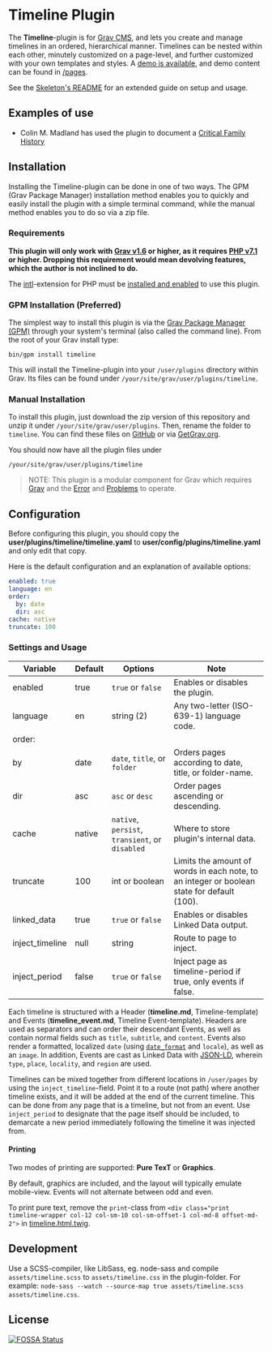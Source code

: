 # Timeline Plugin

The **Timeline**-plugin is for [Grav CMS](http://github.com/getgrav/grav), and lets you create and manage timelines in an ordered, hierarchical manner. Timelines can be nested within each other, minutely customized on a page-level, and further customized with your own templates and styles. A [demo is available](https://olevik.me/staging/grav-skeleton-timeline), and demo content can be found in [/pages](https://github.com/OleVik/grav-skeleton-timeline/tree/master/pages).

See the [Skeleton's README](https://github.com/OleVik/grav-skeleton-timeline/blob/master/README.md) for an extended guide on setup and usage.

## Examples of use

- Colin M. Madland has used the plugin to document a [Critical Family History](grav.madland.ca/timeline)

## Installation

Installing the Timeline-plugin can be done in one of two ways. The GPM (Grav Package Manager) installation method enables you to quickly and easily install the plugin with a simple terminal command, while the manual method enables you to do so via a zip file.

### Requirements

**This plugin will only work with [Grav v1.6](https://github.com/getgrav/grav/tree/1.6) or higher, as it requires [PHP v7.1](http://php.net/manual/en/migration71.new-features.php) or higher. Dropping this requirement would mean devolving features, which the author is not inclined to do.**

The [intl](http://php.net/manual/en/book.intl.php)-extension for PHP must be [installed and enabled](http://php.net/manual/en/intl.installation.php "See especially User Contributed Notes") to use this plugin.

### GPM Installation (Preferred)

The simplest way to install this plugin is via the [Grav Package Manager (GPM)](http://learn.getgrav.org/advanced/grav-gpm) through your system's terminal (also called the command line). From the root of your Grav install type:

    bin/gpm install timeline

This will install the Timeline-plugin into your `/user/plugins` directory within Grav. Its files can be found under `/your/site/grav/user/plugins/timeline`.

### Manual Installation

To install this plugin, just download the zip version of this repository and unzip it under `/your/site/grav/user/plugins`. Then, rename the folder to `timeline`. You can find these files on [GitHub](https://github.com/ole-vik/grav-plugin-timeline) or via [GetGrav.org](http://getgrav.org/downloads/plugins#extras).

You should now have all the plugin files under

    /your/site/grav/user/plugins/timeline
	
> NOTE: This plugin is a modular component for Grav which requires [Grav](http://github.com/getgrav/grav) and the [Error](https://github.com/getgrav/grav-plugin-error) and [Problems](https://github.com/getgrav/grav-plugin-problems) to operate.

## Configuration

Before configuring this plugin, you should copy the **user/plugins/timeline/timeline.yaml** to **user/config/plugins/timeline.yaml** and only edit that copy.

Here is the default configuration and an explanation of available options:

```yaml
enabled: true
language: en
order:
  by: date
  dir: asc
cache: native
truncate: 100
```

### Settings and Usage

| Variable | Default | Options | Note |
|----------|---------|-------------------------------------------------|--------------------------------------------------------------------------------------------|
| enabled | true | `true` or `false` | Enables or disables the plugin. |
| language | en | string (2) | Any two-letter (ISO-639-1) language code. |
| order: |  |  |  |
|   by | date | `date`, `title`, or `folder` | Orders pages according to date, title, or folder-name. |
|   dir | asc | `asc` or `desc` | Order pages ascending or descending. |
| cache | native | `native`, `persist`, `transient`, or `disabled` | Where to store plugin's internal data. |
| truncate | 100 | int or boolean | Limits the amount of words in each note, to an integer or boolean state for default (100). |
| linked_data | true | `true` or `false` | Enables or disables Linked Data output. |
| inject_timeline | null | string | Route to page to inject. |
| inject_period | false | `true` or `false` | Inject page as timeline-period if true, only events if false. |

Each timeline is structured with a Header (**timeline.md**, Timeline-template) and Events (**timeline_event.md**, Timeline Event-template). Headers are used as separators and can order their descendant Events, as well as contain normal fields such as `title`, `subtitle`, and `content`. Events also render a formatted, localized `date` (using [`date_format`](http://php.net/manual/en/function.date.php) and `locale`), as well as an `image`. In addition, Events are cast as Linked Data with [JSON-LD](https://json-ld.org/), wherein `type`, `place`, `locality`, and `region` are used.

Timelines can be mixed together from different locations in `/user/pages` by using the `inject_timeline`-field. Point it to a route (not path) where another timeline exists, and it will be added at the end of the current timeline. This can be done from any page that is a timeline, but not from an event. Use `inject_period` to designate that the page itself should be included, to demarcate a new period immediately following the timeline it was injected from.

#### Printing

Two modes of printing are supported: **Pure TexT** or **Graphics**.

By default, graphics are included, and the layout will typically emulate mobile-view. Events will not alternate between odd and even.

To print pure text, remove the `print`-class from `<div class="print timeline-wrapper col-12 col-sm-10 col-sm-offset-1 col-md-8 offset-md-2">` in [timeline.html.twig](https://github.com/OleVik/grav-plugin-timeline/blob/master/templates/timeline.html.twig).

## Development

Use a SCSS-compiler, like LibSass, eg. node-sass and compile `assets/timeline.scss` to `assets/timeline.css` in the plugin-folder. For example: `node-sass --watch --source-map true assets/timeline.scss assets/timeline.css`.


## License
[![FOSSA Status](https://app.fossa.io/api/projects/git%2Bgithub.com%2FOleVik%2Fgrav-plugin-timeline.svg?type=large)](https://app.fossa.io/projects/git%2Bgithub.com%2FOleVik%2Fgrav-plugin-timeline?ref=badge_large)
